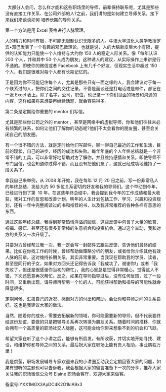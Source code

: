   大部分人会问，怎么样才能和这些职场里的导师、前辈保持联系呢，尤其是那些没有直接工作关系、在公司外部的人\?之前，我们讲的是如何建立导师关系，接下来我们来谈谈如何 培养长期的导师关系。

第一个方法是用 Excel 表格进行人脉管理。

人的精力和时间有限，不可能无限制认识无限多的人。牛津大学进化人类学教授罗宾•邓巴发表了一个有趣的邓巴数理论，也就是说，人的大脑新皮层大小有限，提供的认知能力只能使一个人维持与大约你 150 人的稳定人际关系。像「每年认识 200 个人，并和其中 50 个人成为朋友」这种诱人的建议，从实际操作上来讲是行不通的。即使你的微信或者 Facebook 上有几千个好友，但现实生活中超过 150 个人，我们是很难对每个人都有长期记忆的。

正是因为你不可能记住每个人，尤其是那些只有一面之缘的人，我会建议对于每一个联系过的人，把你们之间的交往记录，不管是面谈还是打电话或是邮件，都记在一张 Excel 表上。除了名字，公司，职位，也记录一下你们见面的场景和沟通的内容，这样如果将来想要再继续话题，就会容易得多。

第二条是定期给你重要的 mentor 们写信。

尤其是那些你公司之外的 mentor ，甚至是网络中的虚拟导师，你和他们往往未必有频繁的联系，如何让他们了解你的动态呢\?他们不太会看你的朋友圈，甚至会关闭自己的朋友圈。

有一个很不错的方法，就是定时给他们写邮件，聊一聊自己最近的工作和生活，目前的现状，自己的进步，经历的成功和失败。每年年底的个人年终总结就是一个非常不错的工具，可以非常好地帮助对方了解你，并且维持感情和关系。即使导师不专门回信，也会知道你过得不错，而且没有把他们忘了，这就已经成功地维持了一段关系了。

拿我自己来举例，从 2008 年开始，我在每年 12 月 20 日之前，写一份非常私人的年终总结，发给大约 50 多位关系密切的好友和我的导师们。这个举动到今年，已经进行到了第  10 年。在这些年终总结中，我会提到我今年的工作成绩和最大收获，我对工作的反思和改善计划，明年的人生计划包括工作、学习、兴趣和投资规划，还有一年中完整阅读过的书和推荐的书，以及我非常推荐的各种各样有意思的东西。

通过这些年终总结，我得到非常热情洋溢的回信，这些反馈中包含了大量的欣赏、祝福、感悟、甚至还有很多非常棒的生意机会和投资机会。通过这个举动，我和对方的关系又一次升级了。

只要对方曾经帮过我一次，我一定会写一封邮件去跟进反馈，告诉他们最终的结果。比如在你找工作的时候，曾经帮助做策略分析的朋友，或者给你介绍其他有效人脉的前辈。这对维持长期关系，其实非常重要。当我现在帮助我的学员、读者，甚至是同行的子女，如果对方回头还记得告诉我「我成功了，谢谢你\!」或者「我失败了，但还是很感谢你当初的帮忙」，我的心里总是觉得非常暖心，觉得这人不错，下次还愿意再次帮忙。反之，如果在导师指导过后，没有任何反馈，过了一段时间，又重新出现，请导师再帮另一个忙的人，可能获得帮助和指导的可能性就会降低很多。

定期问候、汇报自己的近况、感谢对方的付出和帮助，会让你和导师之间的关系良好。这也是我建议大家的做法。

当然，随着你的成长，需要去拓展新的领域，你可能需要新的导师，但不代表要终结这份友谊，要做的只是把辅导关系再次转换为朋友关系。随着时间的推移，你就会拥有一个高质量的职场社交人脉圈，这可能会给你带来想象不到的机会和飞跃。

希望大家在听了这个小讲之后，能够有所启发，有所收获，并切实地开始寻找、建设，和维护你和导师之间的关系。最后祝大家在职场上能有贵人相助，事业鹏程万里！

我是虞莹，职场发展辅导专家欢迎来我的小讲圈互动我会定期回答大家的问题，如果有想听的主题也可以告诉我，我会根据大家的留言准备下一次的分享，推荐大家关注我的职场微信公众号 Elaine 职场会客厅，欢迎大家来做客。

备案号:YXX1MGX3ApDC4K2O1kIA9x3